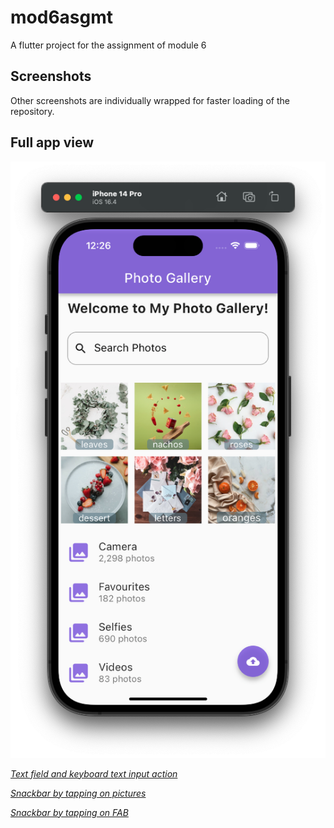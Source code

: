 # mod6asgmt

A flutter project for the assignment of module 6

## Screenshots
Other screenshots are individually wrapped for faster loading of the repository.

## Full app view
![Alt Text](images/screenshots/ss1.png)

[*Text field and keyboard text input action*](images/screenshots/ss2.png)

[*Snackbar by tapping on pictures*](images/screenshots/ss3.png)

[*Snackbar by tapping on FAB*](images/screenshots/ss4.png)


